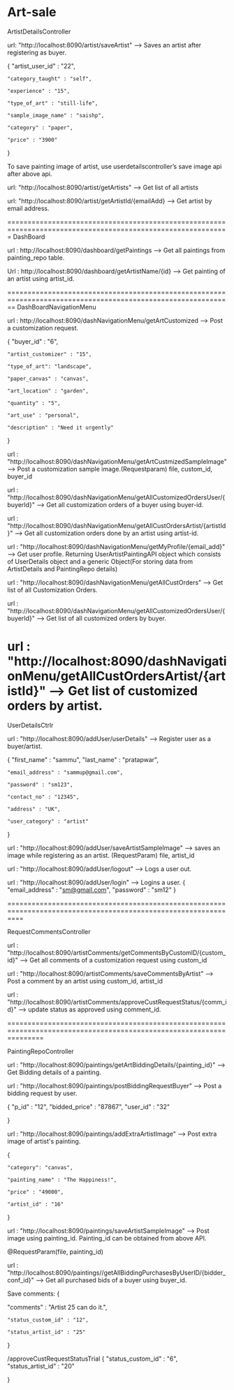 ﻿# Art-sale

ArtistDetailsController

url: "http://localhost:8090/artist/saveArtist" --> Saves an artist after registering as buyer.

{
    "artist_user_id" : "22",

    "category_taught" : "self", 

    "experience" : "15", 

    "type_of_art" : "still-life", 

    "sample_image_name" : "saishp",

    "category" : "paper", 

    "price" : "3900"

}

To save painting image of artist, use userdetailscontroller’s save image api after above api.


url: "http://localhost:8090/artist/getArtists" --> Get list of all artists

url: "http://localhost:8090/artist/getArtistId/{emailAdd}  --> Get artist by email address. 



=============================================================================================================
DashBoard

url : http://localhost:8090/dashboard/getPaintings   --> Get all paintings from painting_repo table.

Url : http://localhost:8090/dashboard/getArtistName/{id} --> Get painting of an artist using artist_id.



==============================================================================================================
DashBoardNavigationMenu

url :  http://localhost:8090/dashNavigationMenu/getArtCustomized  --> Post a customization request.

{
    "buyer_id" : "6",

    "artist_customizer" : "15",

    "type_of_art": "landscape",

    "paper_canvas" : "canvas",

    "art_location" : "garden",

    "quantity" : "5",
    
    "art_use" : "personal",

    "description" : "Need it urgently"
}
 
url : "http://localhost:8090/dashNavigationMenu/getArtCustmizedSampleImage" --> Post a customization sample image.(Requestparam) 
file, custom_id, buyer_id

url : "http://localhost:8090/dashNavigationMenu/getAllCustomizedOrdersUser/{buyerId}" -->  Get all customization orders of a buyer using buyer-id.

url :  "http://localhost:8090/dashNavigationMenu/getAllCustOrdersArtist/{artistId}" --> Get all customization orders done by an artist using artist-id.

url : "http://localhost:8090/dashNavigationMenu/getMyProfile/{email_add}" --> Get user profile. Returning UserArtistPaintingAPI object which consists of UserDetails object and a generic Object(For storing data from ArtistDetails and PaintingRepo details)

url : "http://localhost:8090/dashNavigationMenu/getAllCustOrders" --> Get list of all Customization Orders.

url : "http://localhost:8090/dashNavigationMenu/getAllCustomizedOrdersUser/{buyerId}" --> Get list of all customized orders by buyer.

url : "http://localhost:8090/dashNavigationMenu/getAllCustOrdersArtist/{artistId}" --> Get list of customized orders by artist.
=================================================================================================================




UserDetailsCtrlr

url : "http://localhost:8090/addUser/userDetails"  --> Register user as a buyer/artist.

{
	"first_name" : "sammu",
	"last_name" : "pratapwar",
	
    "email_address" : "sammup@gmail.com",

    "password" : "sm123",

    "contact_no" : "12345",

    "address" : "UK",

    "user_category" : "artist"

}

url : "http://localhost:8090/addUser/saveArtistSampleImage" --> saves an image while registering as an artist. (RequestParam)
file, artist_id

url : "http://localhost:8090/addUser/logout" --> Logs a user out.

url : "http://localhost:8090/addUser/login"  --> Logins a user. 
{
	"email_address" : "sm@gmail.com",
	"password" : "sm12"
}



================================================================================================================

RequestCommentsController

url : "http://localhost:8090/artistComments/getCommentsByCustomID/{custom_id}" --> Get all comments of a customization request using custom_id

url : "http://localhost:8090/artistComments/saveCommentsByArtist" --> Post a comment by an artist using custom_id, artist_id

url : "http://localhost:8090/artistComments/approveCustRequestStatus/{comm_id}" --> update status as approved using comment_id.


=====================================================================================================================

PaintingRepoController

url : "http://localhost:8090/paintings/getArtBiddingDetails/{painting_id}" --> Get Bidding details of a painting.

url : "http://localhost:8090/paintings/postBiddingRequestBuyer" --> Post a bidding request by user.

{
	"p_id" : "12",
	"bidded_price" : "87867",
	"user_id" : "32"
	
}

url : "http://localhost:8090/paintings/addExtraArtistImage" --> Post extra image of artist's painting.

{

    "category": "canvas",

    "painting_name" : "The Happiness!",

    "price" : "49000",

    "artist_id" : "16"

}

url : "http://localhost:8090/paintings/saveArtistSampleImage" --> Post image using painting_id. Painting_id can be obtained from above API. 

@RequestParam(file, painting_id)

url : "http://localhost:8090/paintings//getAllBiddingPurchasesByUserID/{bidder_conf_id}" --> Get all purchased bids of a buyer using buyer_id.


Save comments:
{
	
   "comments" : "Artist 25 can do it.",

    "status_custom_id" : "12",

    "status_artist_id" : "25"
}

/approveCustRequestStatusTrial
{
	"status_custom_id" : "6",
	"status_artist_id" : "20"
	
}

